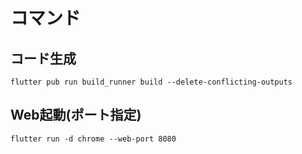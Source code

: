 # コマンド
## コード生成
```
flutter pub run build_runner build --delete-conflicting-outputs
```

## Web起動(ポート指定)
```
flutter run -d chrome --web-port 8080
```
